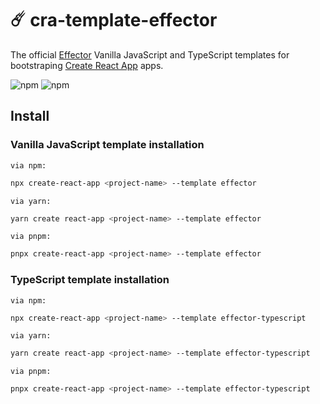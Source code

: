 # ☄️ cra-template-effector

The official [Effector](https://effector.now.sh) Vanilla JavaScript and TypeScript templates for bootstraping [Create React App](https://github.com/facebook/create-react-app) apps.

![npm](https://img.shields.io/npm/v/cra-template-effector?label=js%20template%20version&logo=npm) ![npm](https://img.shields.io/npm/v/cra-template-effector-typescript?label=ts%20template%20version&logo=npm)

## Install

### Vanilla JavaScript template installation

```via npm:```

```bash
npx create-react-app <project-name> --template effector
```

```via yarn:```

```bash
yarn create react-app <project-name> --template effector
```

```via pnpm:```

```bash
pnpx create-react-app <project-name> --template effector
```

### TypeScript template installation

```via npm:```

```bash
npx create-react-app <project-name> --template effector-typescript
```

```via yarn:```

```bash
yarn create react-app <project-name> --template effector-typescript
```

```via pnpm:```

```bash
pnpx create-react-app <project-name> --template effector-typescript
```
